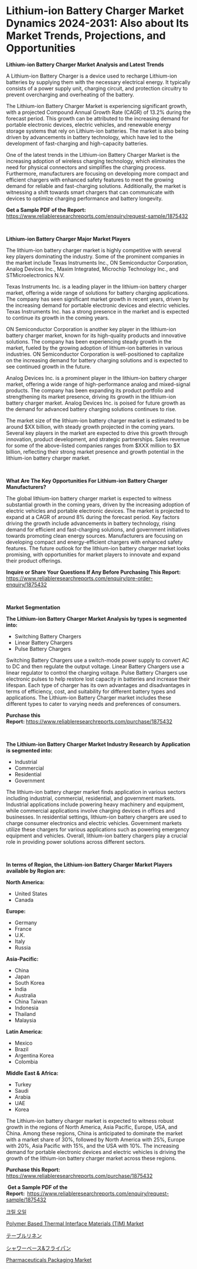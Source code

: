 <p><h1>Lithium-ion Battery Charger Market Dynamics 2024-2031: Also about Its Market Trends, Projections, and Opportunities</h1></p><p><strong>Lithium-ion Battery Charger Market Analysis and Latest Trends</strong></p>
<p><p>A Lithium-ion Battery Charger is a device used to recharge Lithium-ion batteries by supplying them with the necessary electrical energy. It typically consists of a power supply unit, charging circuit, and protection circuitry to prevent overcharging and overheating of the battery.</p><p>The Lithium-ion Battery Charger Market is experiencing significant growth, with a projected Compound Annual Growth Rate (CAGR) of 13.2% during the forecast period. This growth can be attributed to the increasing demand for portable electronic devices, electric vehicles, and renewable energy storage systems that rely on Lithium-ion batteries. The market is also being driven by advancements in battery technology, which have led to the development of fast-charging and high-capacity batteries.</p><p>One of the latest trends in the Lithium-ion Battery Charger Market is the increasing adoption of wireless charging technology, which eliminates the need for physical connectors and simplifies the charging process. Furthermore, manufacturers are focusing on developing more compact and efficient chargers with enhanced safety features to meet the growing demand for reliable and fast-charging solutions. Additionally, the market is witnessing a shift towards smart chargers that can communicate with devices to optimize charging performance and battery longevity.</p></p>
<p><strong>Get a Sample PDF of the Report:&nbsp;</strong> <a href="https://www.reliableresearchreports.com/enquiry/request-sample/1875432">https://www.reliableresearchreports.com/enquiry/request-sample/1875432</a></p>
<p>&nbsp;</p>
<p><strong>Lithium-ion Battery Charger Major Market Players</strong></p>
<p><p>The lithium-ion battery charger market is highly competitive with several key players dominating the industry. Some of the prominent companies in the market include Texas Instruments Inc., ON Semiconductor Corporation, Analog Devices Inc., Maxim Integrated, Microchip Technology Inc., and STMicroelectronics N.V.</p><p>Texas Instruments Inc. is a leading player in the lithium-ion battery charger market, offering a wide range of solutions for battery charging applications. The company has seen significant market growth in recent years, driven by the increasing demand for portable electronic devices and electric vehicles. Texas Instruments Inc. has a strong presence in the market and is expected to continue its growth in the coming years.</p><p>ON Semiconductor Corporation is another key player in the lithium-ion battery charger market, known for its high-quality products and innovative solutions. The company has been experiencing steady growth in the market, fueled by the growing adoption of lithium-ion batteries in various industries. ON Semiconductor Corporation is well-positioned to capitalize on the increasing demand for battery charging solutions and is expected to see continued growth in the future.</p><p>Analog Devices Inc. is a prominent player in the lithium-ion battery charger market, offering a wide range of high-performance analog and mixed-signal products. The company has been expanding its product portfolio and strengthening its market presence, driving its growth in the lithium-ion battery charger market. Analog Devices Inc. is poised for future growth as the demand for advanced battery charging solutions continues to rise.</p><p>The market size of the lithium-ion battery charger market is estimated to be around $XX billion, with steady growth projected in the coming years. Several key players in the market are expected to drive this growth through innovation, product development, and strategic partnerships. Sales revenue for some of the above-listed companies ranges from $XXX million to $X billion, reflecting their strong market presence and growth potential in the lithium-ion battery charger market.</p></p>
<p>&nbsp;</p>
<p><strong>What Are The Key Opportunities For Lithium-ion Battery Charger Manufacturers?</strong></p>
<p><p>The global lithium-ion battery charger market is expected to witness substantial growth in the coming years, driven by the increasing adoption of electric vehicles and portable electronic devices. The market is projected to expand at a CAGR of around 8% during the forecast period. Key factors driving the growth include advancements in battery technology, rising demand for efficient and fast-charging solutions, and government initiatives towards promoting clean energy sources. Manufacturers are focusing on developing compact and energy-efficient chargers with enhanced safety features. The future outlook for the lithium-ion battery charger market looks promising, with opportunities for market players to innovate and expand their product offerings.</p></p>
<p><strong>Inquire or Share Your Questions If Any Before Purchasing This Report:</strong> <a href="https://www.reliableresearchreports.com/enquiry/pre-order-enquiry/1875432">https://www.reliableresearchreports.com/enquiry/pre-order-enquiry/1875432</a></p>
<p>&nbsp;</p>
<p><strong>Market Segmentation</strong></p>
<p><strong>The Lithium-ion Battery Charger Market Analysis by types is segmented into:</strong></p>
<p><ul><li>Switching Battery Chargers</li><li>Linear Battery Chargers</li><li>Pulse Battery Chargers</li></ul></p>
<p><p>Switching Battery Chargers use a switch-mode power supply to convert AC to DC and then regulate the output voltage. Linear Battery Chargers use a linear regulator to control the charging voltage. Pulse Battery Chargers use electronic pulses to help restore lost capacity in batteries and increase their lifespan. Each type of charger has its own advantages and disadvantages in terms of efficiency, cost, and suitability for different battery types and applications. The Lithium-ion Battery Charger market includes these different types to cater to varying needs and preferences of consumers.</p></p>
<p><strong>Purchase this Report:&nbsp;</strong><a href="https://www.reliableresearchreports.com/purchase/1875432">https://www.reliableresearchreports.com/purchase/1875432</a></p>
<p>&nbsp;</p>
<p><strong>The Lithium-ion Battery Charger Market Industry Research by Application is segmented into:</strong></p>
<p><ul><li>Industrial</li><li>Commercial</li><li>Residential</li><li>Government</li></ul></p>
<p><p>The lithium-ion battery charger market finds application in various sectors including industrial, commercial, residential, and government markets. Industrial applications include powering heavy machinery and equipment, while commercial applications involve charging devices in offices and businesses. In residential settings, lithium-ion battery chargers are used to charge consumer electronics and electric vehicles. Government markets utilize these chargers for various applications such as powering emergency equipment and vehicles. Overall, lithium-ion battery chargers play a crucial role in providing power solutions across different sectors.</p></p>
<p>&nbsp;</p>
<p><strong>In terms of Region, the Lithium-ion Battery Charger Market Players available by Region are:</strong></p>
<p>
    <p> <strong> North America: </strong>
        <ul>
            <li>United States</li>
            <li>Canada</li>
        </ul>
        </p> 
    <p> <strong> Europe: </strong>
        <ul>
            <li>Germany</li>
            <li>France</li>
            <li>U.K.</li>
            <li>Italy</li>
            <li>Russia</li>
        </ul>
        </p> 
    <p> <strong> Asia-Pacific: </strong>
        <ul>
            <li>China</li>
            <li>Japan</li>
            <li>South Korea</li>
            <li>India</li>
            <li>Australia</li>
            <li>China Taiwan</li>
            <li>Indonesia</li>
            <li>Thailand</li>
            <li>Malaysia</li>
        </ul>
        </p> 
    <p> <strong> Latin America: </strong>
        <ul>
            <li>Mexico</li>
            <li>Brazil</li>
            <li>Argentina Korea</li>
            <li>Colombia</li>
        </ul>
        </p> 
    <p> <strong> Middle East & Africa: </strong>
        <ul>
            <li>Turkey</li>
            <li>Saudi</li>
            <li>Arabia</li>
            <li>UAE</li>
            <li>Korea</li>
        </ul>
    </p>
    </p>
<p><p>The Lithium-ion battery charger market is expected to witness robust growth in the regions of North America, Asia Pacific, Europe, USA, and China. Among these regions, China is anticipated to dominate the market with a market share of 30%, followed by North America with 25%, Europe with 20%, Asia Pacific with 15%, and the USA with 10%. The increasing demand for portable electronic devices and electric vehicles is driving the growth of the lithium-ion battery charger market across these regions.</p></p>
<p><strong>Purchase this Report: </strong><a href="https://www.reliableresearchreports.com/purchase/1875432">https://www.reliableresearchreports.com/purchase/1875432</a></p>
<p>&nbsp;<strong>Get a Sample PDF of the Report:&nbsp;&nbsp;</strong><a href="https://www.reliableresearchreports.com/enquiry/request-sample/1875432">https://www.reliableresearchreports.com/enquiry/request-sample/1875432</a></p>
<p><strong></strong></p>
<p><p><a href="https://medium.com/@loretadervishi2013/%ED%81%AC%EB%A6%B4-%EC%98%A4%EC%9D%BC-%EC%8B%9C%EC%9E%A5%EC%9D%80-%EC%8B%9C%EC%9E%A5-%EC%A0%90%EC%9C%A0%EC%9C%A8-%EC%8B%9C%EC%9E%A5-%EB%8F%99%ED%96%A5-%EB%B0%8F-%EC%8B%9C%EC%9E%A5-%EC%84%B1%EC%9E%A5%EA%B3%BC-%EA%B4%80%EB%A0%A8%EB%90%9C-%EC%A0%95%EB%B3%B4%EB%A5%BC-%EC%A0%9C%EA%B3%B5%ED%95%A9%EB%8B%88%EB%8B%A4-0b904608a140">크릴 오일</a></p><p><a href="https://butternut-bug-553.notion.site/Polymer-Based-Thermal-Interface-Materials-TIM-Market-Size-Furnishes-Valuable-Information-Encompass-93d920877c114363a93991808677822b">Polymer Based Thermal Interface Materials (TIM) Market</a></p><p><a href="https://medium.com/@briaabshire64/%E3%83%86%E3%83%BC%E3%83%96%E3%83%AB%E3%83%AA%E3%83%8D%E3%83%B3%E5%B8%82%E5%A0%B4-%E3%82%BF%E3%82%A4%E3%83%97-%E3%82%A2%E3%83%97%E3%83%AA%E3%82%B1%E3%83%BC%E3%82%B7%E3%83%A7%E3%83%B3-%E3%81%8A%E3%82%88%E3%81%B3%E5%9C%B0%E7%90%86%E3%81%AB%E3%82%88%E3%82%8B%E5%8C%85%E6%8B%AC%E7%9A%84%E8%A9%95%E4%BE%A1-4eb7a8a67664">テーブルリネン</a></p><p><a href="https://medium.com/@briaabshire64/%E3%82%B7%E3%83%A3%E3%83%AF%E3%83%BC%E3%83%99%E3%83%BC%E3%82%B9-%E3%83%91%E3%83%B3%E5%B8%82%E5%A0%B4%E3%81%AE%E3%83%A1%E3%83%88%E3%83%AA%E3%82%AF%E3%82%B9%E3%82%92%E8%A7%A3%E8%AA%AD%E3%81%99%E3%82%8B-%E5%B8%82%E5%A0%B4%E3%82%B7%E3%82%A7%E3%82%A2-%E3%83%88%E3%83%AC%E3%83%B3%E3%83%89-%E6%88%90%E9%95%B7%E3%83%91%E3%82%BF%E3%83%BC%E3%83%B3-ece25d793813">シャワーベース&フライパン</a></p><p><a href="https://view.publitas.com/reportprime-1/pharmaceuticals-packaging-market-size-growing-and-forecasted-for-period-from-2024-2031-and-provides-complete-market-analysis-of-this-market/">Pharmaceuticals Packaging Market</a></p></p>